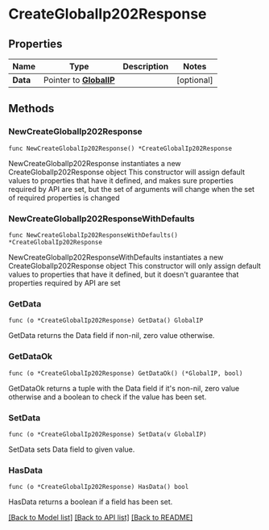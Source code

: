 # CreateGlobalIp202Response

## Properties

Name | Type | Description | Notes
------------ | ------------- | ------------- | -------------
**Data** | Pointer to [**GlobalIP**](GlobalIP.md) |  | [optional] 

## Methods

### NewCreateGlobalIp202Response

`func NewCreateGlobalIp202Response() *CreateGlobalIp202Response`

NewCreateGlobalIp202Response instantiates a new CreateGlobalIp202Response object
This constructor will assign default values to properties that have it defined,
and makes sure properties required by API are set, but the set of arguments
will change when the set of required properties is changed

### NewCreateGlobalIp202ResponseWithDefaults

`func NewCreateGlobalIp202ResponseWithDefaults() *CreateGlobalIp202Response`

NewCreateGlobalIp202ResponseWithDefaults instantiates a new CreateGlobalIp202Response object
This constructor will only assign default values to properties that have it defined,
but it doesn't guarantee that properties required by API are set

### GetData

`func (o *CreateGlobalIp202Response) GetData() GlobalIP`

GetData returns the Data field if non-nil, zero value otherwise.

### GetDataOk

`func (o *CreateGlobalIp202Response) GetDataOk() (*GlobalIP, bool)`

GetDataOk returns a tuple with the Data field if it's non-nil, zero value otherwise
and a boolean to check if the value has been set.

### SetData

`func (o *CreateGlobalIp202Response) SetData(v GlobalIP)`

SetData sets Data field to given value.

### HasData

`func (o *CreateGlobalIp202Response) HasData() bool`

HasData returns a boolean if a field has been set.


[[Back to Model list]](../README.md#documentation-for-models) [[Back to API list]](../README.md#documentation-for-api-endpoints) [[Back to README]](../README.md)


